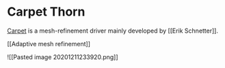 # Carpet Thorn

[Carpet](www.carpetcode.org) is a mesh-refinement driver mainly developed by [[Erik Schnetter]].

[[Adaptive mesh refinement]]

![[Pasted image 20201211233920.png]]
